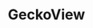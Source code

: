 ---
codehost: https://github.com/https://github.com/mozilla/geckoview
logohandle: mozilla_geckoview
sort: geckoview
title: GeckoView
website: https://mozilla.github.io/geckoview/
---